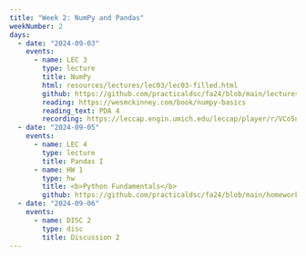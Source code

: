 ```yaml
---
title: "Week 2: NumPy and Pandas"
weekNumber: 2
days:
  - date: "2024-09-03"
    events:
      - name: LEC 3
        type: lecture
        title: NumPy
        html: resources/lectures/lec03/lec03-filled.html
        github: https://github.com/practicaldsc/fa24/blob/main/lectures/lec03/
        reading: https://wesmckinney.com/book/numpy-basics
        reading_text: PDA 4
        recording: https://leccap.engin.umich.edu/leccap/player/r/VCo5ns
  - date: "2024-09-05"
    events:
      - name: LEC 4
        type: lecture
        title: Pandas I
      - name: HW 1
        type: hw
        title: <b>Python Fundamentals</b>
        github: https://github.com/practicaldsc/fa24/blob/main/homeworks/hw01/hw01.ipynb
  - date: "2024-09-06"
    events:
      - name: DISC 2
        type: disc
        title: Discussion 2
---
```

